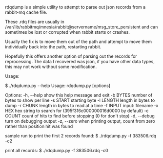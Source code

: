 rdqdump is a simple utility to attempt to parse out json records
from a rabbit-mq cache file.

These .rdq files are usually in /var/lib/rabbitmq/mnesia/rabbit@servername/msg_store_persistent
and can sometimes be lost or corrupted when rabbit starts or crashes.

Usually the fix is to move them out of the path and attempt to move them individually
back into the path, restarting rabbit. 

Hopefully this offers another option of parsing out the records for reprocessing. The data
I recovered was json, if you have other data types, this may not work without some modification.

Usage: 

$ ./rdqdump.py --help
Usage: rdqdump.py [options]

Options:
-h, --help   show this help message and exit
-b BYTES     number of bytes to show per line
-s START     starting byte
-l LENGTH    length in bytes to dump
-r CHUNK     length in bytes to read at a time
-f INPUT     input: filename
-x HEX       hex string to search for (395f316c000000016d0000 by default)
-c COUNT     count of hits to find before stopping (0 for don't stop)
-d, --debug  turn on debugging output
-z, --zero   when printing output, count from zero rather than position hit
             was found

sample run to print the first 2 records found: 
$ ./rdqdump.py -f 383506.rdq -c2

print all records:
$ ./rdqdump.py -f 383506.rdq -c0
